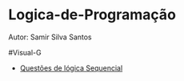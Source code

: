 # Logica-de-Programação

Autor: Samir Silva Santos

#Visual-G

* [Questões de lógica Sequencial](https://github.com/Samirsilva/Logica-de-Programacao/blob/master/Visual%20G/Estrutura_sequencial.vg)
